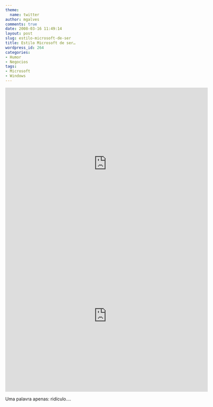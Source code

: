 ```yaml
---
theme:
  name: twitter
author: mgalves
comments: true
date: 2008-03-16 11:49:14
layout: post
slug: estilo-microsoft-de-ser
title: Estilo Microsoft de ser…
wordpress_id: 264
categories:
- Humor
- Negocios
tags:
- Microsoft
- Windows
---
```


<iframe width="640" height="480" src="http://www.youtube.com/embed/tGvHNNOLnCk" frameborder="0">
</iframe>

<iframe width="640" height="480" src="http://www.youtube.com/embed/wvsboPUjrGc" frameborder="0">
</iframe>

Uma palavra apenas: ridículo....
